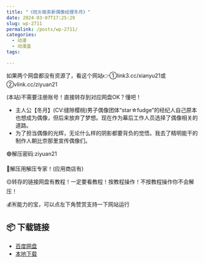 ```yaml
---
title: "《枕头贩卖新偶像经理冬月》"
date: 2024-03-07T17:25:29
slug: wp-2711
permalink: /posts/wp-2711/
categories:
  - 动漫
  - 动漫盖
tags:

---
```


如果两个网盘都没有资源了，看这个网站👉①link3.cc/xianyu21或②vlink.cc/ziyuan21

(本站)不需要注册账号！直接转存到对应网盘OK？懂吧！

*   主人公【冬月】(CV:缝隙樱桃)男子偶像团体“star☆fudge”的经纪人自己原本也想成为偶像，但后来放弃了梦想。现在作为幕后工作人员选择了偶像相关的道路。
*   为了担当偶像的光辉，无论什么样的阴影都要背负的觉悟。我去了精明能干的制作人朝比奈那里宣传偶像们。

🟢解压密码:ziyuan21

🔵解压用解压专家！(应用商店有)

🟡转存的链接网盘有教程！一定要看教程！按教程操作！不按教程操作你不会解压！

💰🈶能力的宝，可以点左下角赞赏支持一下网站运行

## 📦 下载链接
- [百度网盘](https://blziyuan21.com/pay-download/2711?key=4782b5ac67&down_id=0)
- [本地下载](https://blziyuan21.com/pay-download/2711?key=4782b5ac67&down_id=1)

